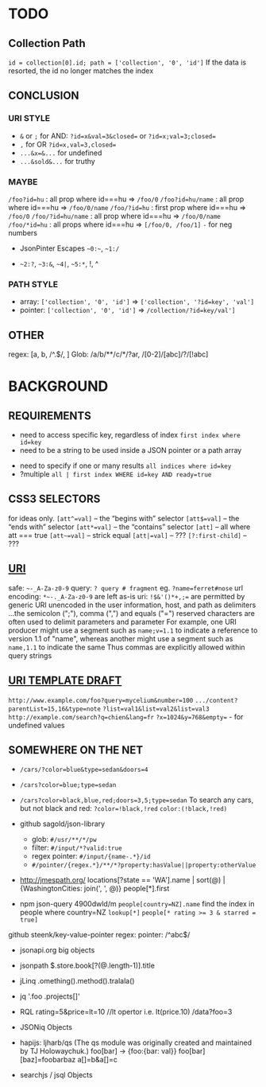 # TODO
## Collection Path
`id = collection[0].id; path = ['collection', '0', 'id']`
If the data is resorted, the id no longer matches the index

## CONCLUSION
### URI STYLE
* `&` or `;` for AND: `?id=x&val=3&closed=` or `?id=x;val=3;closed=`
* `,` for OR `?id=x,val=3,closed=`
* `...&x=&...` for undefined
* `...&sold&...` for truthy

### MAYBE
`/foo?id=hu` : all prop where id===hu => `/foo/0`
`/foo?id=hu/name` : all prop where id===hu => `/foo/0/name`
`/foo/?id=hu` : first prop where id===hu => `/foo/0`
`/foo/?id=hu/name` : all prop where id===hu => `/foo/0/name`
`/foo/*id=hu` : all props where id===hu => `[/foo/0, /foo/1]`
`-` for neg numbers
* JsonPinter Escapes `~0:~`, `~1:/`
- `~2:?`, `~3:&`, `~4|`, `~5:*`, !, ^

### PATH STYLE
* array: `['collection', '0', 'id']` => `['collection', '?id=key', 'val']`
* pointer: `['collection', '0', 'id']` => `/collection/?id=key/val']`

## OTHER
regex: [a, b, /^.$/, ]
Glob: /a/b/**/c/*/?ar, /[0-2]/[abc]/?/[!abc]

# BACKGROUND
## REQUIREMENTS
* need to access specific key, regardless of index `first index where id=key`
* need to be a string to be used inside a JSON pointer or a path array
- need to specify if one or many results `all indices where id=key`
- ?multiple `all | first index WHERE id=key AND ready=true`

## CSS3 SELECTORS
for ideas only.
`[att^=val]` – the “begins with” selector
`[att$=val]` – the “ends with” selector
`[att*=val]` – the “contains” selector
`[att]` – all where att === true
`[att~=val]` – strick equal
`[att|=val]` – ???
`[?:first-child]` – ???

## [URI](http://www.ietf.org/rfc/rfc3986.txt)
safe: `~-_A-Za-z0-9`
query: `? query # fragment` eg. `?name=ferret#nose`
url encoding: `*~-._A-Za-z0-9` are left as-is
uri: `!$&'()*+,;=` are permitted by generic URI unencoded in the user information, host, and path as delimiters
...the semicolon (";"), comma (",") and equals ("=") reserved characters are often used to delimit parameters and parameter
For example,
one URI producer might use a segment such as `name;v=1.1` to indicate a reference to version 1.1 of "name",
whereas another might use a segment such as `name,1.1` to indicate the same
Thus commas are explicitly allowed within query strings

## [URI TEMPLATE DRAFT](https://datatracker.ietf.org/doc/rfc6570/)
`http://www.example.com/foo?query=mycelium&number=100`
 `.../content?parentList=15,16&type=note`
`?list=val1&list=val2&list=val3`
`http://example.com/search?q=chien&lang=fr`
`?x=1024&y=768&empty=` - for undefined values

## SOMEWHERE ON THE NET
* `/cars/?color=blue&type=sedan&doors=4`
* `/cars?color=blue;type=sedan`
* `/cars?color=black,blue,red;doors=3,5;type=sedan`
To search any cars, but not black and red:
`?color=!black,!red`
`color:(!black,!red)`

* github sagold/json-library
	* glob: `#/usr/**/*/pw`
	* filter: `#/input/*?valid:true`
	* regex pointer: `#/input/{name-.*}/id`
	* `#/pointer/{regex.*}/**/*?property:hasValue||property:otherValue`

* http://jmespath.org/
locations[?state == 'WA'].name | sort(@) | {WashingtonCities: join(', ', @)}
people[*].first

* npm json-query 4900dwld/m
`people[country=NZ].name` find the index in people where country=NZ
`lookup[*]`
`people[* rating >= 3 & starred = true]`


github steenk/key-value-pointer
regex: pointer: /^abc$/

- jsonapi.org
big objects

- jsonpath
$.store.book[?(@.length-1)].title

- jLinq
.omething().method().tralala()

- jq
'.foo .projects[]'

- RQL
rating=5&price=lt=10 //lt opertor i.e. lt(price.10)
/data?foo=3

- JSONiq
Objects

- hapijs: ljharb/qs (The qs module was originally created and maintained by TJ Holowaychuk.)
foo[bar] -> {foo:{bar: val}}
foo[bar][baz]=foobarbaz
a[]=b&a[]=c

- searchjs / jsql
Objects




